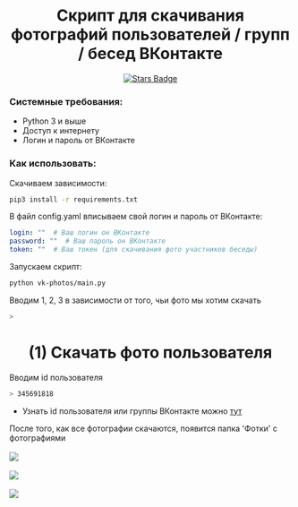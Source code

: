 <h1 align="center">Скрипт для скачивания фотографий пользователей / групп / бесед ВКонтакте</h1>

<div align="center">
	<a href="https://github.com/YarikMix/vk-admin-bot/vk-photos">
		<img src="https://img.shields.io/github/stars/YarikMix/vk-photos" alt="Stars Badge"/>
	</a>	
</div>


### Системные требования:

* Python 3 и выше
* Доступ к интернету
* Логин и пароль от ВКонтакте

### Как использовать:

Скачиваем зависимости:
```bash
pip3 install -r requirements.txt
```

В файл config.yaml вписываем свой логин и пароль от ВКонтакте:
```yaml
login: ""  # Ваш логин он ВКонтакте
password: ""  # Ваш пароль он ВКонтакте
token: ""  # Ваш токен (для скачивания фото участников беседы)
```

Запускаем скрипт:
```bash
python vk-photos/main.py
```

Вводим 1, 2, 3 в зависимости от того, чьи фото мы хотим скачать
```bash
>
```

<h1 align="center">(1) Скачать фото пользователя</h1>

Вводим id пользователя
```bash
> 345691818
```
* Узнать id пользователя или группы ВКонтакте можно [тут](https://regvk.com/id/)

После того, как все фотографии скачаются, появится папка 'Фотки' c фотографиями<br><br>
![](https://github.com/YarikMix/vk-photos/raw/main/images/1.png)<br><br>
![](https://github.com/YarikMix/vk-photos/raw/main/images/2.png)<br><br>
![](https://github.com/YarikMix/vk-photos/raw/main/images/3.png)